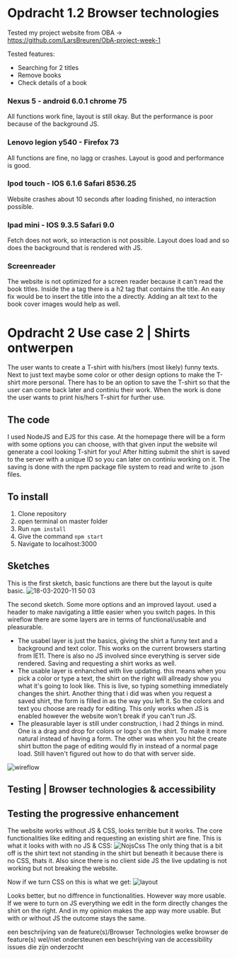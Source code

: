 # Opdracht 1.2 Browser technologies
Tested my project website from OBA -> https://github.com/LarsBreuren/ObA-project-week-1

Tested features:
- Searching for 2 titles
- Remove books
- Check details of a book


### Nexus 5 - android 6.0.1 chrome 75
All functions work fine, layout is still okay. But the performance is poor because of the background JS.

### Lenovo legion y540 - Firefox 73
All functions are fine, no lagg or crashes. Layout is good and performance is good.

### Ipod touch - IOS 6.1.6 Safari 8536.25 
Website crashes about 10 seconds after loading finished, no interaction possible.

### Ipad mini - IOS 9.3.5 Safari 9.0
Fetch does not work, so interaction is not possible. Layout does load and so does the background that is rendered with JS.

### Screenreader
The website is not optimized for a screen reader because it can't read the book titles. Inside the a tag there is a h2 tag that contains the title. An easy fix would be to insert the title into the a directly. Adding an alt text to the book cover images would help as well.


# Opdracht 2 Use case 2 | Shirts ontwerpen
The user wants to create a T-shirt with his/hers (most likely) funny texts. Next to just text maybe some color or other design options to make the T-shirt more personal. There has to be an option to save the T-shirt so that the user can come back later and continiu their work. When the work is done the user wants to print his/hers T-shirt for further use.

## The code
I used NodeJS and EJS for this case.
At the homepage there will be a form with some options you can choose, with that given input the website wil generate a cool looking T-shirt for you! After hitting submit the shirt is saved to the server with a unique ID so you can later on continiu working on it. The saving is done with the npm package file system to read and write to .json files.


## To install
1. Clone repository
2. open terminal on master folder
3. Run `npm install`
4. Give the command `npm start`
5. Navigate to localhost:3000




## Sketches
This is the first sketch, basic functions are there but the layout is quite basic.
![18-03-2020-11 50 03](https://user-images.githubusercontent.com/43336468/76953364-e0c9c680-690e-11ea-9392-df6b7143f6cb.jpg)

The second sketch. Some more options and an improved layout. used a header to make navigating a little easier when you switch pages.
In this wireflow there are some layers are in terms of functional/usable and pleasurable.
- The usabel layer is just the basics, giving the shirt a funny text and a background and text color. This works on the current browsers starting from IE11. There is also no JS involved since everything is server side rendered. Saving and requesting a shirt works as well.
- The usable layer is enhanched with live updating. this means when you pick a color or type a text, the shirt on the right will allready show you what it's going to look like. This is live, so typing something immediately changes the shirt. Another thing that i did was when you request a saved shirt, the form is filled in as the way you left it. So the colors and text you choose are ready for editing. This only works when JS is enabled however the website won't break if you can't run JS.
- The pleasurable layer is still under construction, i had 2 things in mind. One is a drag and drop for colors or logo's on the shirt. To make it more natural instead of having a form. The other was when you hit the create shirt button the page of editing would fly in instead of a normal page load. Still haven't figured out how to do that with server side. 

![wireflow](https://user-images.githubusercontent.com/43336468/78012741-b8e25600-7345-11ea-942b-957eef59e26b.jpg)


## Testing | Browser technologies & accessibility

## Testing the progressive enhancement
The website works without JS & CSS, looks terrible but it works. The core functionalities like editing and requesting an existing shirt are fine. This is what it looks with with no JS & CSS: 
![NojsCss](https://user-images.githubusercontent.com/43336468/78014769-b59c9980-7348-11ea-9a9b-5e7cf4ae7d4b.png)
The only thing that is a bit off is the shirt text not standing in the shirt but beneath it because there is no CSS, thats it.
Also since there is no client side JS the live updating is not working but not breaking the website.

Now if we turn CSS on this is what we get:
![layout](https://user-images.githubusercontent.com/43336468/78015220-673bca80-7349-11ea-9be3-dde5a2130980.png)

Looks better, but no diffrence in functionalities. However way more usable.
If we were to turn on JS everything we edit in the form directly changes the shirt on the right. And in my opinion makes the app way more usable. But with or without JS the outcome stays the same.





een beschrijving van de feature(s)/Browser Technologies
welke browser de feature(s) wel/niet ondersteunen
een beschrijving van de accessibility issues die zijn onderzocht





